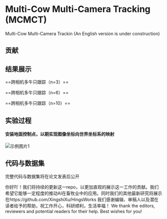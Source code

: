 # Multi-Cow Multi-Camera Tracking (MCMCT)
Multi-Cow Multi-Camera Trackin (An English version is under construction) 

## 贡献 

## 结果展示 
==跨相机多牛只跟踪（n=3）==

==跨相机多牛只跟踪（n=6）==

==跨相机多牛只跟踪（n=10）==

## 实验过程 
#### 安装地面控制点，以期实现图像坐标向世界坐标系的映射
![示例图片1](https://github.com/XingshiXu/MCMCT/blob/main/%E6%8E%A7%E5%88%B6%E7%82%B9%E5%AE%89%E7%BD%AE.gif)
## 代码与数据集 
完整代码与数据集将在论文发表后公开

你好吖！我们将持续的更新这一repo，以更加直观的展示这一工作的贡献。我们希望它能够一定程度的推动AI在畜牧业中的应用。同时我们的其他最新研究将展示在https://github.com/XingshiXu/HingsWorks
我们感谢编辑、审稿人以及潜在读者给予的帮助，祝工作开心，科研顺利，生活幸福！ We thank the editors, reviewers and potential readers for their help. Best wishes for you!
